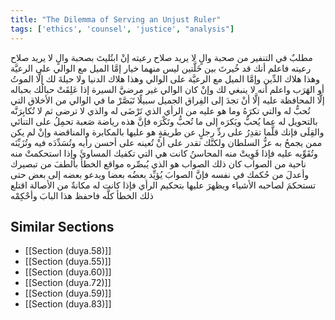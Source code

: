 ```yaml
---
title: "The Dilemma of Serving an Unjust Ruler"
tags: ['ethics', 'counsel', 'justice', "analysis"]
---
```


 مطلبٌ في التنفير من صحبة والٍ لا يريد صلاح رعيته إنْ ابتُليتَ بصحبة والٍ لا يريد صلاح رعيته فاعلم أنك قد خُيرتَ بين خَلَّتين ليس منهما خيار إمَّا الميل مع الوالي على الرعيَّة وهذا هلاك الدِّين  وإمَّا الميل مع الرعيَّة على الوالي وهذا هلاك الدنيا  ولا حيلةَ لك إلَّا الموتُ أو الهَرَب  واعلم أنه لا ينبغي لك  وإنْ كان الوالي غير مرضيَّ السيرة إذا عَلِقَتْ حبالُك بحباله  إلَّا المحافظة عليه إلَّا أنْ تجدَ إلى الفِراق الجميل سبيلًا  تَبَصَّرْ ما في الوالي من الأخلاق التي تُحبُّ له والتي تكرَهُ وما هو عليه من الرأي الذي تَرْضَى له والذي لا ترضى ثم لا تُكابِرَنَّه بالتحويل له عما يُحبُّ ويَكرَه إلى ما تُحبُّ وتَكْرَه فإنَّ هذه رياضة صَعبة تحمِلُ على التنائي والقِلَى  فإنك قلَّما تقدِرُ على ردِّ رجلٍ عن طريقةٍ هو عليها بالمكابرة والمناقضة وإنْ لم يكن ممن يجمحُ به عزُّ السلطان ولكنَّك تقدر على أنْ تُعينه على أحسن رأيه وتُسَدِّدَه فيه وتُزَيِّنَه وتُقَوِّيه عليه فإذا قَوِيتْ منه المحاسنُ كانت هي التي تكفيك المساوئَ وإذا استحكمتْ منه ناحية من الصواب كان ذلك الصواب هو الذي يُبصِّره مواقع الخطأ بألطفَ من تبصيرك وأعدلَ من حُكمك في نفسه فإنَّ الصوابَ يُؤيِّد بعضُه بعضا ويدعو بعضه إلى بعض حتى تستحكمَ لصاحبه الأشياء ويظهرَ عليها بتحكيم الرأي فإذا كانت له مكانةٌ من الأصالة اقتلع ذلك الخطأ كلَّه  فاحفظ هذا البابَ وأحْكِمْه

## Similar Sections
- [[Section (duya.58)]]
 - [[Section (duya.55)]]
 - [[Section (duya.60)]]
 - [[Section (duya.72)]]
 - [[Section (duya.59)]]
 - [[Section (duya.83)]]
